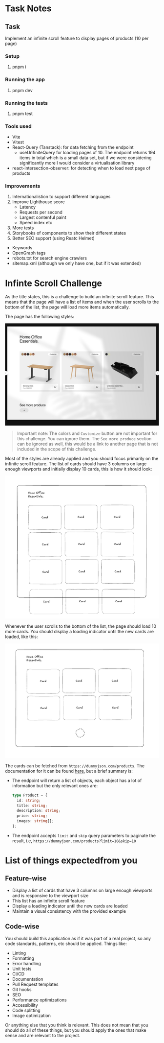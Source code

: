 # Task Notes

## Task

Implement an infinite scroll feature to display pages of products (10 per page)

### Setup

1. pnpm i

### Running the app

1. pnpm dev

### Running the tests

1. pnpm test

### Tools used

- Vite
- Vitest
- React-Query (Tanstack): for data fetching from the endpoint
  - useUnfiniteQuery for loading pages of 10. The endpoint returns 194 items in total which is a small data set, but if we were considering significantly more I would consider a virtualisation library
- react-intersection-observer: for detecting when to load next page of products

### Improvements

1. Internationalistion to support different languages
2. Improve Lighthouse score
   - Latency
   - Requests per second
   - Largest contenful paint
   - Speed index etc
3. More tests
4. Storybooks of components to show their different states
5. Better SEO support (using Reatc Helmet)

- Keywords
- OpenGraph tags
- robots.txt for search engine crawlers
- sitemap.xml (although we only have one, but if it was extended)

# Infinte Scroll Challenge

As the title states, this is a challenge to build an infinite scroll feature. This means that the page will have a list of items and when the user scrolls to the bottom of the list, the page will load more items automatically.

The page has the following styles:

![Example of the desired look of the website](doc-images/example.jpeg)

> Important note: The colors and `Customize` button are not important for this challenge. You can ignore them. The `See more produce` section can be ignored as well, this would be a link to another page that is not included in the scope of this challenge.

Most of the styles are already applied and you should focus primarily on the infinite scroll feature. The list of cards should have 3 columns on large enough viewports and initially display 10 cards, this is how it should look:

![Example of the desired look of the card list](doc-images/card-list.png)

Whenever the user scrolls to the bottom of the list, the page should load 10 more cards. You should display a loading indicator until the new cards are loaded, like this:

![Example of the desired look of the loading indicator](doc-images/loading-example.png)

The cards can be fetched from `https://dummyjson.com/products`. The documentation for it can be found [here](https://dummyjson.com/docs/products), but a brief summary is:

- The endpoint will return a list of objects, each object has a lot of information but the only relevant ones are:

  ```typescript
  type Product = {
    id: string;
    title: string;
    description: string;
    price: string;
    images: string[];
  };
  ```

- The endpoint accepts `limit` and `skip` query parameters to paginate the result, i.e, `https://dummyjson.com/products?limit=10&skip=10`

# List of things expectedfrom you

## Feature-wise

- Display a list of cards that have 3 columns on large enough viewports and is responsive to the viewport size
- This list has an infinite scroll feature
- Display a loading indicator until the new cards are loaded
- Maintain a visual consistency with the provided example

## Code-wise

You should build this application as if it was part of a real project, so any code standards, patterns, etc should be applied. Things like:

- Linting
- Formatting
- Error handling
- Unit tests
- CI/CD
- Documentation
- Pull Request templates
- Git hooks
- SEO
- Performance optimizations
- Accessibility
- Code splitting
- Image optimization

Or anything else that you think is relevant. This does not mean that you should do all of these things, but you should apply the ones that make sense and are relevant to the project.
